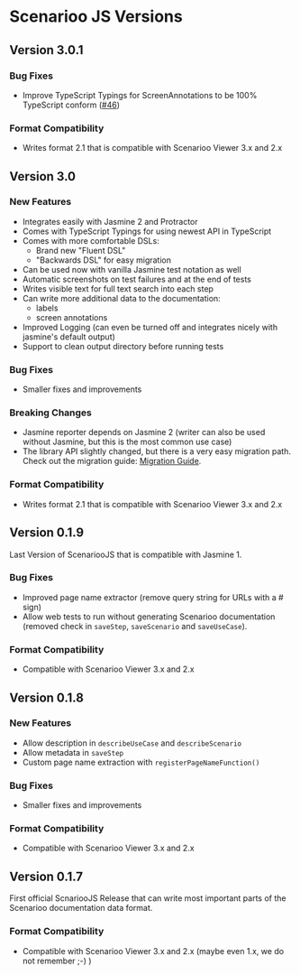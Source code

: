 # Scenarioo JS Versions

## Version 3.0.1

### Bug Fixes
* Improve TypeScript Typings for ScreenAnnotations to be 100% TypeScript conform ([#46](/scenarioo/scenarioo/#46))

### Format Compatibility
* Writes format 2.1 that is compatible with Scenarioo Viewer 3.x and 2.x

## Version 3.0

### New Features
* Integrates easily with Jasmine 2 and Protractor
* Comes with TypeScript Typings for using newest API in TypeScript
* Comes with more comfortable DSLs:
   * Brand new "Fluent DSL"
   * "Backwards DSL" for easy migration
* Can be used now with vanilla Jasmine test notation as well
* Automatic screenshots on test failures and at the end of tests
* Writes visible text for full text search into each step
* Can write more additional data to the documentation:
   * labels
   * screen annotations
* Improved Logging (can even be turned off and integrates nicely with jasmine's default output)
* Support to clean output directory before running tests

### Bug Fixes
* Smaller fixes and improvements

### Breaking Changes
* Jasmine reporter depends on Jasmine 2 (writer can also be used without Jasmine, but this is the most common use case)
* The library API slightly changed, but there is a very easy migration path. Check out the migration guide: [Migration Guide](README.md#migration-guide). 

### Format Compatibility
* Writes format 2.1 that is compatible with Scenarioo Viewer 3.x and 2.x

## Version 0.1.9

Last Version of ScenariooJS that is compatible with Jasmine 1.

### Bug Fixes
* Improved page name extractor (remove query string for URLs with a # sign)
* Allow web tests to run without generating Scenarioo documentation (removed check in `saveStep`, `saveScenario` and `saveUseCase`).

### Format Compatibility
* Compatible with Scenarioo Viewer 3.x and 2.x

## Version 0.1.8

### New Features
* Allow description in `describeUseCase` and `describeScenario`
* Allow metadata in `saveStep`
* Custom page name extraction with `registerPageNameFunction()`

### Bug Fixes
* Smaller fixes and improvements

### Format Compatibility

* Compatible with Scenarioo Viewer 3.x and 2.x

## Version 0.1.7

First official ScnariooJS Release that can write most important parts of the Scenarioo documentation data format.

### Format Compatibility

* Compatible with Scenarioo Viewer 3.x and 2.x (maybe even 1.x, we do not remember ;-) )


